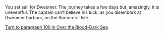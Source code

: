 You set sail for Dweomer. The journey takes a few days but,
amazingly, it is uneventful. The captain can’t believe his luck, as
you disembark at Dweomer harbour, on the Sorcerers’ Isle.

[Turn to paragraph 100 in Over the Blood-Dark Sea](book3/100).
